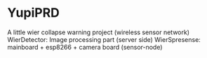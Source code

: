 # YupiPRD
 A little wier collapse warning project (wireless sensor network)
WierDetector: Image processing part (server side)
WierSpresense: mainboard + esp8266 + camera board (sensor-node)
